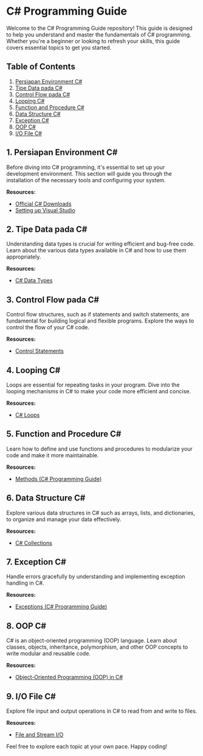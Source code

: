 # C# Programming Guide

Welcome to the C# Programming Guide repository! This guide is designed to help you understand and master the fundamentals of C# programming. Whether you're a beginner or looking to refresh your skills, this guide covers essential topics to get you started.

## Table of Contents

1. [Persiapan Environment C#](#persiapan-environment-c)
2. [Tipe Data pada C#](#tipe-data-pada-c)
3. [Control Flow pada C#](#control-flow-pada-c)
4. [Looping C#](#looping-c)
5. [Function and Procedure C#](#function-and-procedure-c)
6. [Data Structure C#](#data-structure-c)
7. [Exception C#](#exception-c)
8. [OOP C#](#oop-c)
9. [I/O File C#](#io-file-c)

## 1. Persiapan Environment C#
Before diving into C# programming, it's essential to set up your development environment. This section will guide you through the installation of the necessary tools and configuring your system.

**Resources:**
- [Official C# Downloads](https://dotnet.microsoft.com/download)
- [Setting up Visual Studio](https://docs.microsoft.com/en-us/visualstudio/install/install-visual-studio?view=vs-2022)

## 2. Tipe Data pada C#
Understanding data types is crucial for writing efficient and bug-free code. Learn about the various data types available in C# and how to use them appropriately.

**Resources:**
- [C# Data Types](https://docs.microsoft.com/en-us/dotnet/csharp/language-reference/builtin-types/)

## 3. Control Flow pada C#
Control flow structures, such as if statements and switch statements, are fundamental for building logical and flexible programs. Explore the ways to control the flow of your C# code.

**Resources:**
- [Control Statements](https://docs.microsoft.com/en-us/dotnet/csharp/language-reference/statements/)

## 4. Looping C#
Loops are essential for repeating tasks in your program. Dive into the looping mechanisms in C# to make your code more efficient and concise.

**Resources:**
- [C# Loops](https://docs.microsoft.com/en-us/dotnet/csharp/language-reference/keywords/for)

## 5. Function and Procedure C#
Learn how to define and use functions and procedures to modularize your code and make it more maintainable.

**Resources:**
- [Methods (C# Programming Guide)](https://docs.microsoft.com/en-us/dotnet/csharp/programming-guide/classes-and-structs/methods)

## 6. Data Structure C#
Explore various data structures in C# such as arrays, lists, and dictionaries, to organize and manage your data effectively.

**Resources:**
- [C# Collections](https://docs.microsoft.com/en-us/dotnet/csharp/programming-guide/concepts/collections)

## 7. Exception C#
Handle errors gracefully by understanding and implementing exception handling in C#.

**Resources:**
- [Exceptions (C# Programming Guide)](https://docs.microsoft.com/en-us/dotnet/csharp/programming-guide/exceptions/)

## 8. OOP C#
C# is an object-oriented programming (OOP) language. Learn about classes, objects, inheritance, polymorphism, and other OOP concepts to write modular and reusable code.

**Resources:**
- [Object-Oriented Programming (OOP) in C#](https://docs.microsoft.com/en-us/dotnet/csharp/programming-guide/concepts/object-oriented-programming)

## 9. I/O File C#
Explore file input and output operations in C# to read from and write to files.

**Resources:**
- [File and Stream I/O](https://docs.microsoft.com/en-us/dotnet/standard/io/)

Feel free to explore each topic at your own pace. Happy coding!
